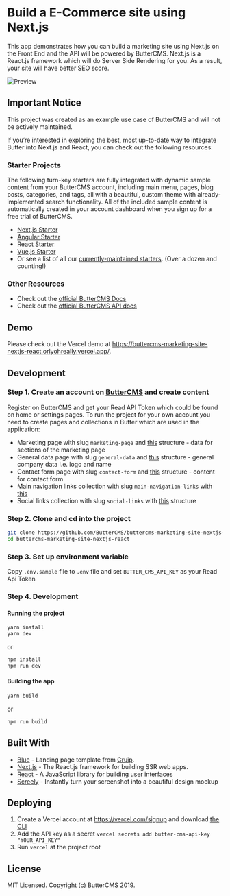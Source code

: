 # Build a E-Commerce site using Next.js

This app demonstrates how you can build a marketing site using Next.js on the Front End and the API will be powered by ButterCMS. Next.js is a React.js framework which will do Server Side Rendering for you. As a result, your site will have better SEO score.

<img src="https://user-images.githubusercontent.com/6391763/54627869-47b56500-4a9a-11e9-812e-ddb71b56f56e.png" alt="Preview">

## Important Notice
This project was created as an example use case of ButterCMS and will not be actively maintained. 

If you’re interested in exploring the best, most up-to-date way to integrate Butter into Next.js and React, you can check out the following resources:

### Starter Projects

The following turn-key starters are fully integrated with dynamic sample content from your ButterCMS account, including main menu, pages, blog posts, categories, and tags, all with a beautiful, custom theme with already-implemented search functionality. All of the included sample content is automatically created in your account dashboard when you sign up for a free trial of ButterCMS.
- [Next.js Starter](https://buttercms.com/starters/nextjs-starter-project/)
- [Angular Starter](https://buttercms.com/starters/angular-starter-project/)
- [React Starter](https://buttercms.com/starters/react-starter-project/)
- [Vue.js Starter](https://buttercms.com/starters/vuejs-starter-project/)
- Or see a list of all our [currently-maintained starters](https://buttercms.com/starters/). (Over a dozen and counting!)

### Other Resources
- Check out the [official ButterCMS Docs](https://buttercms.com/docs/)
- Check out the [official ButterCMS API docs](https://buttercms.com/docs/api/)

## Demo

Please check out the Vercel demo at https://buttercms-marketing-site-nextjs-react.orlyohreally.vercel.app/.

## Development

### Step 1. Create an account on [ButterCMS](https://buttercms.com/) and create content

Register on ButterCMS and get your Read API Token which could be found on home or settings pages. To run the project for your own account you need to create pages and collections in Butter which are used in the application:

-   Marketing page with slug `marketing-page` and [this](/images/data-structures/marketing-page.png) structure - data for sections of the marketing page
-   General data page with slug `general-data` and [this](/images/data-structures/general-data-page.png) structure - general company data i.e. logo and name
-   Contact form page with slug `contact-form` and [this](/images/data-structures/contact-form-page.png) structure - content for contact form
-   Main navigation links collection with slug `main-navigation-links` with [this](/images/data-structures/main-navigation-links-collection.png)
-   Social links collection with slug `social-links` with [this](/images/data-structures/social-links-collection.png) structure

### Step 2. Clone and cd into the project

```sh
git clone https://github.com/ButterCMS/buttercms-marketing-site-nextjs-react
cd buttercms-marketing-site-nextjs-react
```

### Step 3. Set up environment variable

Copy `.env.sample` file to `.env` file and set `BUTTER_CMS_API_KEY` as your Read Api Token

### Step 4. Development

#### Running the project

```sh
yarn install
yarn dev
```

or

```sh
npm install
npm run dev
```

#### Building the app

```sh
yarn build
```

or

```sh
npm run build
```

## Built With

-   [Blue](https://cruip.com/blue/) - Landing page template from [Cruip](https://cruip.com/).
-   [Next.js](https://nextjs.org/) - The React.js framework for building SSR web apps.
-   [React](https://facebook.github.io/react/) - A JavaScript library for building user interfaces
-   [Screely](https://www.screely.com/) - Instantly turn your screenshot into a beautiful design mockup

## Deploying

1. Create a Vercel account at https://vercel.com/signup and download [the CLI](https://vercel.com/download)
2. Add the API key as a secret `vercel secrets add butter-cms-api-key "YOUR_API_KEY"`
3. Run `vercel` at the project root

## License

MIT Licensed. Copyright (c) ButterCMS 2019.
